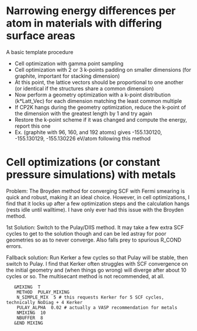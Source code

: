 # Narrowing energy differences per atom in materials with differing surface areas

A basic template procedure
- Cell optimization with gamma point sampling
- Cell optimization with 2 or 3 k-points padding on smaller dimensions (for graphite, important for stacking dimension)
- At this point, the lattice vectors should be proportional to one another (or identical if the structures share a common dimension)
- Now perform a geometry optimization with a k-point distribution (k*Latt_Vec) for each dimension matching the least common multiple
- If CP2K hangs during the geometry optimization, reduce the k-point of the dimension with the greatest length by 1 and try again
- Restore the k-point scheme if it was changed and compute the energy, report this one
- Ex. (graphite with 96, 160, and 192 atoms) gives -155.130120, -155.130129, -155.130226 eV/atom following this method

# Cell optimizations (or constant pressure simulations) with metals

Problem: The Broyden method for converging SCF with Fermi smearing is quick and robust, making it an ideal choice. However,
in cell optimizations, I find that it locks up after a few optimization steps and the calculation hangs (rests idle until walltime).
I have only ever had this issue with the Broyden method.

1st Solution: Switch to the Pulay/DIIS method. It may take a few extra SCF cycles to get to the solution though and can be led
astray for poor geometries so as to never converge. Also falls prey to spurious R_COND errors.

Fallback solution: Run Kerker a few cycles so that Pulay will be stable, then switch to Pulay. I find that Kerker often struggles
with SCF convergence on the initial geometry and (when things go wrong) will diverge after about 10 cycles or so. The multisecant 
method is not recommended, at all.

```
   &MIXING  T
    METHOD  PULAY_MIXING
    N_SIMPLE_MIX  5 # this requests Kerker for 5 SCF cycles, technically NoDiag + 4 Kerker
    PULAY_ALPHA  0.02 # actually a VASP recommendation for metals
    NMIXING  10
    NBUFFER  8
   &END MIXING
```

